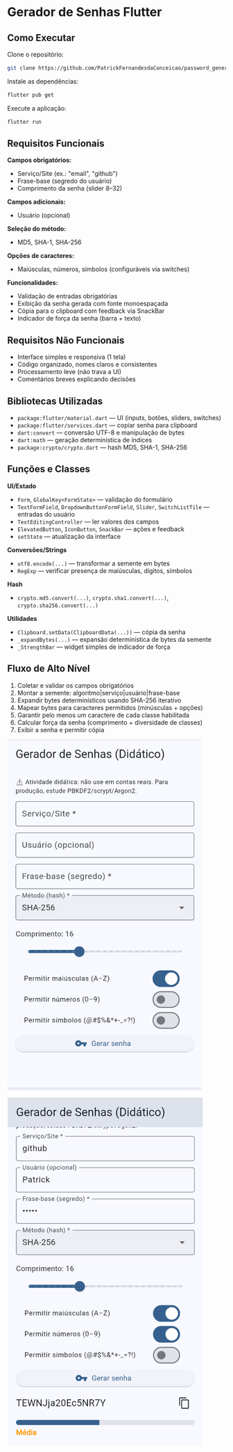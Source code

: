 # Gerador de Senhas Flutter

## Como Executar

Clone o repositório:
```bash
git clone https://github.com/PatrickFernandesdaConceicao/password_generator_flutter.git
```

Instale as dependências:
```bash
flutter pub get
```

Execute a aplicação:
```bash
flutter run
```

## Requisitos Funcionais

**Campos obrigatórios:**
- Serviço/Site (ex.: "email", "github")
- Frase-base (segredo do usuário)
- Comprimento da senha (slider 8–32)

**Campos adicionais:**
- Usuário (opcional)

**Seleção do método:**
- MD5, SHA-1, SHA-256

**Opções de caracteres:**
- Maiúsculas, números, símbolos (configuráveis via switches)

**Funcionalidades:**
- Validação de entradas obrigatórias
- Exibição da senha gerada com fonte monoespaçada
- Cópia para o clipboard com feedback via SnackBar
- Indicador de força da senha (barra + texto)

## Requisitos Não Funcionais

- Interface simples e responsiva (1 tela)
- Código organizado, nomes claros e consistentes
- Processamento leve (não trava a UI)
- Comentários breves explicando decisões

## Bibliotecas Utilizadas

- `package:flutter/material.dart` — UI (inputs, botões, sliders, switches)
- `package:flutter/services.dart` — copiar senha para clipboard
- `dart:convert` — conversão UTF-8 e manipulação de bytes
- `dart:math` — geração determinística de índices
- `package:crypto/crypto.dart` — hash MD5, SHA-1, SHA-256

## Funções e Classes

**UI/Estado**
- `Form`, `GlobalKey<FormState>` — validação do formulário
- `TextFormField`, `DropdownButtonFormField`, `Slider`, `SwitchListTile` — entradas do usuário
- `TextEditingController` — ler valores dos campos
- `ElevatedButton`, `IconButton`, `SnackBar` — ações e feedback
- `setState` — atualização da interface

**Conversões/Strings**
- `utf8.encode(...)` — transformar a semente em bytes
- `RegExp` — verificar presença de maiúsculas, dígitos, símbolos

**Hash**
- `crypto.md5.convert(...)`, `crypto.sha1.convert(...)`, `crypto.sha256.convert(...)`

**Utilidades**
- `Clipboard.setData(ClipboardData(...))` — cópia da senha
- `_expandBytes(...)` — expansão determinística de bytes da semente
- `_StrengthBar` — widget simples de indicador de força

## Fluxo de Alto Nível

1. Coletar e validar os campos obrigatórios
2. Montar a semente: algoritmo|serviço|usuário|frase-base
3. Expandir bytes determinísticos usando SHA-256 iterativo
4. Mapear bytes para caracteres permitidos (minúsculas + opções)
5. Garantir pelo menos um caractere de cada classe habilitada
6. Calcular força da senha (comprimento + diversidade de classes)
7. Exibir a senha e permitir cópia

![Tela principal](image.png)

![Gerando Senha](image-1.png)